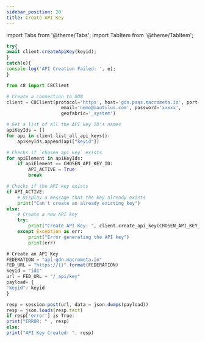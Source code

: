 ```yaml
---
sidebar_position: 20
title: Create API Key
---
```


import Tabs from '@theme/Tabs';
import TabItem from '@theme/TabItem';

<Tabs groupId="operating-systems">
<TabItem value="js" label="Javascript">

```js
try{
await client.createApiKey(keyid);
}
catch(e){
console.log('API Creation Failed: ', e);
}
```

</TabItem>
<TabItem value="py" label="Python">

```py
from c8 import C8Client

# Create a connection to GDN
client = C8Client(protocol='https', host='gdn.paas.macrometa.io', port=443,
                    email='nemo@nautilus.com', password='xxxxx',
                    geofabric='_system')

# Get a list of all the API key ID's names
apiKeyIds = []
for api in client.list_all_api_keys():
    apiKeyIds.append(api["keyid"])

# Checks if `chosen_api_key` exists
for apiElement in apiKeyIds:
    if apiElement == CHOSEN_API_KEY_ID:
        API_ACTIVE = True
        break

# Checks if the API key exists
if API_ACTIVE:
    # Display a message that the key already exists
    print("Can't create an already existing key")
else:
    # Create a new API key
    try:
        print("Create API Key: ", client.create_api_key(CHOSEN_API_KEY_ID))
    except Exception as err:
        print("Error generating the API key")
        print(err)
```

</TabItem>
<TabItem value="RA" label="Rest API">

```js
# Create an API Key
FEDERATION = "api-gdn.macrometa.io"
FED_URL = "https://{}".format(FEDERATION)
keyid = "id1"
url = FED_URL + "/_api/key"
payload= {
"keyid": keyid
}

resp = session.post(url, data = json.dumps(payload))
resp = json.loads(resp.text)
if resp['error'] is True:
print("ERROR: " , resp)
else:
print("API Key Created: ", resp)
```

</TabItem>
</Tabs>
